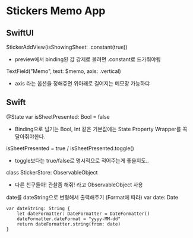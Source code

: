 # Stickers Memo App

## SwiftUI
    
StickerAddView(isShowingSheet: .constant(true))
- preview에서 binding된 값 강제로 볼려면 .constant로 드가줘야됨

TextField("Memo", text: $memo, axis: .vertical)
- axis 라는 옵션을 정해쥬면 위아래로 길어지는 메모장 가능하댜

## Swift 

@State var isSheetPresented: Bool = false
- Binding으로 넘기는 Bool, Int 같은 기본값에는 State Property Wrapper를 꼭 달아줘야한다.

isSheetPresented = true / isSheetPresented.toggle()
- toggle보다는 true/false로 명시적으로 적어주는게 좋을지도..

class StickerStore: ObservableObject
- 다른 친구들아! 관찰좀 해줘! 라고 ObservableObject 사용

date를 dateString으로 변형해서 출력해주기 (Format에 따라)
    var date: Date
    
    var dateString: String {
        let dateFormatter: DateFormatter = DateFormatter()
        dateFormatter.dateFormat = "yyyy-MM-dd"
        return dateFormatter.string(from: date)
    }
